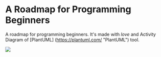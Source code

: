 # A Roadmap for Programming Beginners
A roadmap for programming beginners. It's made with *love* and Activity Diagram of [PlantUML] (https://plantuml.com/ "PlantUML") tool.

<img src="https://www.planttext.com/api/plantuml/svg/bLPjRnev4FxEhvZZ8YLHi-prFkQ4L1gQNAJqWagIBrLL6U-mE7ZjrTXBuD_VsB2meOHD5IcBxMTcddcrJmVmpOgi42LCBS68R4wYA9J9uJFcoXWarpdzB1ncO0sCj33-yUiT3AHN2-LNC5GYI5p2pFlINQPf6I1LeNlI5gdOm99i3Kicw4Ndz06N7fnVQRRpXgGaj1exfzVCIXKYHy1CUSKSXCaWHoOcml82X9Je7BDZRRXc6FLdw5Hkm5khuQosyVBoqejsF4EYeNDW2rGrV9kIBO2FYc0fABs4Px4Ga3mBWYt9i4YyM-H0wm3sIjxkT3uvBoWWEW1UUOtmdX0p-8yJZt8chROLGH-wVrwjXEd6WuAZrZWOAJFlHf6IhCIi8eGJLqsUKVgp4oCAl82JYdI_s-KVGRZVDRPx7aI2khMg_iu2Rwefd4KezDd42Xt30VRmQyDn4qscffs6BDkBeWsvGAaV-MnajCFjeSUYx4Uf3z3blm-mGsw5lt-Fk1y_VZ6w8NKPSV_4OF3fDXvX8oQ2lrDjkLGutCPw15Bvp4CZrb5TCojNraWilUC3LXcbtjAoIqpKSXFBKh_IDlRLTBgdoj9yxKITj2vtc99mQyhAf_ULvq-COq22o8KoU_WdGKfCDAVf0hhDufxFX15IP5YiUfRobEkObJ6HL9J9Ue6KEAcGdKnAKaQgalMavOvpyl6lZwdpbiBlHMqf5QbmeQLUxHwdkNRhOLMs0VyJTUWNQ49V7uTVSNSoxfNtQ7elQgvAdXCYkXvMwGRvywps_MV3qVCWNzSw9sYJc0FvOMBhyIFqkunkqMyPFkhUhScOizZ6uIYrEslBbkW-yNzBTKllzhyAJqgsvUORIakPWxD7XxHEvdaxhUlAoE308QkIR8lDaU188KSDHg7eJ7uSFfQsn7PEx4b5BaIrDOLRQ2E1cwvfITvmnNECgtwWjPMYlPR7bk9S2RVD60N9MLWDTCxzvsT5Iw26EAdoTdSYB0znV6_5Nolkxj-OI5-MOMY62_fVzaJNATlPQ5IiSjvTy6GKSixV1qBapms9ShRpTa_zOE8yyNC2XeBlg4CJ1VObHhTjaA6LLR7jjBr9cjdbYjyPFQDJnVsuxCryeRVXWvrlKDlORqmr8HwJhKIVC1RQ9ZarXLnv7jD5VADCh9rpOjF5t-aD-b0joJXSRfWbWucjVB9HaV3WyMJrWIJ3gmmCLUpD7Rl6xF7XPLLFYsRlv9NcDy-NPKdytegTtQ1BcEEI8jktKdZpUDky6LkYKi-FrzTfYz1z_C8z-sKuEaSaVvdlPCCrYUyPxZLqVx25XqD5nAP_W_ATpNbOxECFjSr8yAkLp7vY1Zmtd0slyrwlnsUVM9QVd_y3?raw=true&sanitize=true">
